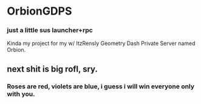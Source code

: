 # OrbionGDPS
### just a little sus launcher+rpc
Kinda my project for my w/ ItzRensly Geometry Dash Private Server named Orbion.


## next shit is big rofl, sry.

### Roses are red, violets are blue, i guess i will win everyone only with you.
